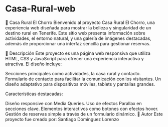 # Casa-Rural-web
🌄 Casa Rural El Chorro
Bienvenido al proyecto Casa Rural El Chorro, una experiencia web diseñada para mostrar la belleza y singularidad de un destino rural en Tenerife. Este sitio web presenta información sobre actividades, el entorno natural, y una galería de imágenes destacadas, además de proporcionar una interfaz sencilla para gestionar reservas.

📝 Descripción
Este proyecto es una página web responsiva que utiliza HTML, CSS y JavaScript para ofrecer una experiencia interactiva y atractiva. El diseño incluye:

Secciones principales como actividades, la casa rural y contacto.
Formulario de contacto para facilitar la comunicación con los visitantes.
Un diseño adaptativo para dispositivos móviles, tablets y pantallas grandes.

Características destacadas:

Diseño responsive con Media Queries.
Uso de efectos Parallax en secciones clave.
Elementos interactivos como botones con efectos hover.
Gestión de reservas simple a través de un formulario dinámico.
👤 Autor
Este proyecto fue creado por: Santiago Domínguez Lorenzo


